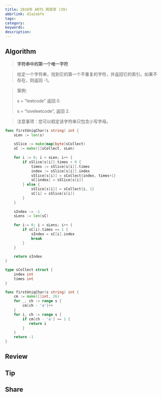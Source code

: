 ```yaml
---
title: 2018年 ARTS 周周享 (39)
abbrlink: d1a2abfe
tags:
category:
keywords:
description:
---
```


## Algorithm

> **字符串中的第一个唯一字符**

> 给定一个字符串，找到它的第一个不重复的字符，并返回它的索引。如果不存在，则返回 -1。

> 案例:
> 
> s = "leetcode"
> 返回 0.
>
> s = "loveleetcode",
> 返回 2.

> 
> 注意事项：您可以假定该字符串只包含小写字母。

```go
func firstUniqChar(s string) int {
    sLen := len(s)
    
    sSlice := make(map[byte]sCollect)
    sC := make([]sCollect, sLen)
    
    for i := 0; i < sLen; i++ {
        if sSlice[s[i]].times > 0 {
            times := sSlice[s[i]].times
            index := sSlice[s[i]].index
            sSlice[s[i]] = sCollect{index, times+1}
            sC[index] = sSlice[s[i]]
        } else {
            sSlice[s[i]] = sCollect{i, 1}
            sC[i] = sSlice[s[i]]
        }
    }
    
    sIndex := -1
    sLens := len(sC)
    
    for i:= 0; i < sLens; i++ {
        if sC[i].times == 1 {
            sIndex = sC[i].index
            break
        }   
    }
    
    return sIndex
}

type sCollect struct {
    index int
    times int
}
```


```go
func firstUniqChar(s string) int {
    cm := make([]int, 26)
    for _, ch := range s {
        cm[ch - 'a']++
    }
    for i, ch := range s {
        if cm[ch - 'a'] == 1 {
           return i
        }
    }
    return -1
}
```
## Review

## Tip

## Share
